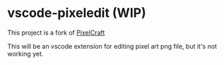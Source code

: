 # vscode-pixeledit (WIP)

This project is a fork of [PixelCraft](https://github.com/rgab1508/PixelCraft)

This will be an vscode extension for editing pixel art png file, but it's not
working yet.
